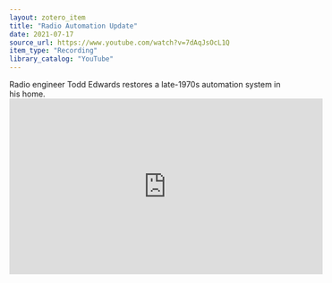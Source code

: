 ```yaml
---
layout: zotero_item
title: "Radio Automation Update"
date: 2021-07-17
source_url: https://www.youtube.com/watch?v=7dAqJsOcL1Q
item_type: "Recording"
library_catalog: "YouTube"
---
```


<span class="Z3988" title="url_ver=Z39.88-2004&amp;ctx_ver=Z39.88-2004&amp;rfr_id=info%3Asid%2Fzotero.org%3A2&amp;rft_val_fmt=info%3Aofi%2Ffmt%3Akev%3Amtx%3Adc&amp;rft.type=videoRecording&amp;rft.title=Radio%20Automation%20Update&amp;rft.description=Radio%20engineer%20Todd%20Edwards%20restores%20a%20late-1970s%20automation%20system%20in%20his%20home.&amp;rft.identifier=https%3A%2F%2Fwww.youtube.com%2Fwatch%3Fv%3D7dAqJsOcL1Q&amp;rft.au=undefined&amp;rft.date=2021-07-17">
Radio engineer Todd Edwards restores a late-1970s automation system in his home.
</span>

<iframe width="560" height="315" src="https://www.youtube.com/embed/7dAqJsOcL1Q?si=W61dg_rHjUZhi-Ty" title="YouTube video player" frameborder="0" allow="accelerometer; autoplay; clipboard-write; encrypted-media; gyroscope; picture-in-picture; web-share" referrerpolicy="strict-origin-when-cross-origin" allowfullscreen></iframe>
